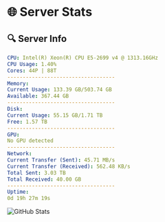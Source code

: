 # 🌐 Server Stats
## 🔍 Server Info
```yaml
CPU: Intel(R) Xeon(R) CPU E5-2699 v4 @ 1313.16GHz
CPU Usage: 1.40%
Cores: 44P | 88T
-----------------------------------
Memory:
Current Usage: 133.39 GB/503.74 GB
Available: 367.44 GB
-----------------------------------
Disk:
Current Usage: 55.15 GB/1.71 TB
Free: 1.57 TB
-----------------------------------
GPU:
No GPU detected
-----------------------------------
Network:
Current Transfer (Sent): 45.71 MB/s
Current Transfer (Received): 562.48 KB/s
Total Sent: 3.03 TB
Total Received: 40.00 GB
-----------------------------------
Uptime:
0d 19h 27m 19s
```
![GitHub Stats](https://img.shields.io/badge/Updated-2025-03-08_16:50:08-blue)